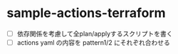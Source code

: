 # sample-actions-terraform

- [ ] 依存関係を考慮して全plan/applyするスクリプトを書く
- [ ] actions yaml の内容を pattern1/2 にそれぞれ合わせる